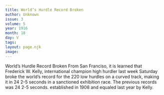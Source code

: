 ```yaml
---
title: World’s Hurdle Record Broken
author: Unknown
issue: 3
volume: 5
year: 1916
month: 18
day: V
tags:
layout: page.njk
image:
---
```

World’s Hurdle Record Broken       From San Franciso, it is learned that Frederick W. Kelly, international champion high hurdler last week Saturday broke the world’s record for the 220 low hurdles on a curved track, making it in 24 2-5 seconds in a sanctioned exhibition race. The previous records was 24 2-5 seconds. established in 1908 and equaled last year by Kelly. 
